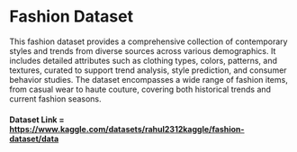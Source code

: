 # Fashion Dataset

This fashion dataset provides a comprehensive collection of contemporary styles and trends from diverse sources across various demographics. It includes detailed attributes such as clothing types, colors, patterns, and textures, curated to support trend analysis, style prediction, and consumer behavior studies. The dataset encompasses a wide range of fashion items, from casual wear to haute couture, covering both historical trends and current fashion seasons.

#### Dataset Link = https://www.kaggle.com/datasets/rahul2312kaggle/fashion-dataset/data
